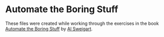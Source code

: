 # Automate the Boring Stuff

These files were created while working through the exercises in the book [Automate the Boring Stuff](https://automatetheboringstuff.com/) by [Al Sweigart](https://github.com/asweigart).


